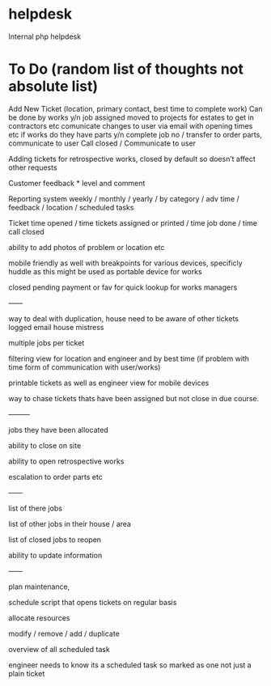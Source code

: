 helpdesk
========

Internal php helpdesk 

To Do (random list of thoughts not absolute list)
====

Add New Ticket (location, primary contact, best time to complete work) 
     Can be done by works y/n
          job assigned 
          moved to projects for estates to get in contractors etc
          comunicate changes to user via email with opening times etc
     if works 
          do they have parts y/n
               complete job
          no / transfer to order parts, communicate to user 
     Call closed /  Communicate to user

Adding tickets for retrospective works, closed by default so doesn’t affect other requests 

Customer feedback * level and comment

Reporting system
     weekly / monthly / yearly / by category / adv time / feedback / location / scheduled tasks 

Ticket time opened / time tickets assigned or printed / time job done / time call closed

ability to add photos of problem or location etc

mobile friendly as well with breakpoints for various devices, specificly huddle as this might be used as portable device for works 

closed pending payment or fav for quick lookup for works managers

——

way to deal with duplication, house need to be aware of other tickets logged email house mistress

multiple jobs per ticket 

filtering view for location and engineer and by best time (if problem with time form of communication with user/works)

printable tickets as well as engineer view for mobile devices
 
way to chase tickets thats have been assigned but not close in due course. 

———

jobs they have been allocated 

ability to close on site

ability to open retrospective works 

escalation to order parts etc

——

list of there jobs 

list of other jobs in their house / area

list of closed jobs to reopen 

ability to update information 


——

plan maintenance,

schedule script that opens tickets on regular basis 

allocate resources 

modify / remove / add / duplicate 

overview of all scheduled task 

engineer needs to know its a scheduled task so marked as one not just a plain ticket 

